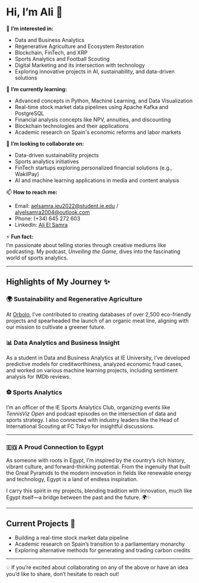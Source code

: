 # Hi, I’m Ali 👋

👀 **I’m interested in:**
- Data and Business Analytics  
- Regenerative Agriculture and Ecosystem Restoration  
- Blockchain, FinTech, and XRP  
- Sports Analytics and Football Scouting  
- Digital Marketing and its intersection with technology  
- Exploring innovative projects in AI, sustainability, and data-driven solutions  

🌱 **I’m currently learning:**
- Advanced concepts in Python, Machine Learning, and Data Visualization  
- Real-time stock market data pipelines using Apache Kafka and PostgreSQL  
- Financial analysis concepts like NPV, annuities, and discounting  
- Blockchain technologies and their applications  
- Academic research on Spain's economic reforms and labor markets  

🤟 **I’m looking to collaborate on:**
- Data-driven sustainability projects  
- Sports analytics initiatives  
- FinTech startups exploring personalized financial solutions (e.g., WakilPay)  
- AI and machine learning applications in media and content analysis  

📫 **How to reach me:**
- Email: [aelsamra.ieu2022@student.ie.edu](mailto:aelsamra.ieu2022@student.ie.edu)  /  [alyelsamra2004@outlook.com](mailto:alyelsamra2004@outlook.com)
- Phone: (+34) 645 272 603  
- LinkedIn: [Ali El Samra](https://linkedin.com/in/ali-el-samra)  

⚡ **Fun fact:**  
I’m passionate about telling stories through creative mediums like podcasting. My podcast, *Unveiling the Game*, dives into the fascinating world of sports analytics.

---

## Highlights of My Journey ✨

### 🌍 **Sustainability and Regenerative Agriculture**  
At [Orbolo](https://www.orbolo.com), I’ve contributed to creating databases of over 2,500 eco-friendly projects and spearheaded the launch of an organic meat line, aligning with our mission to cultivate a greener future.

### 📊 **Data Analytics and Business Insight**  
As a student in Data and Business Analytics at IE University, I’ve developed predictive models for creditworthiness, analyzed economic fraud cases, and worked on various machine learning projects, including sentiment analysis for IMDb reviews.

### ⚽ **Sports Analytics**  
I’m an officer of the IE Sports Analytics Club, organizing events like *TennisViz Open* and podcast episodes on the intersection of data and sports strategy. I also connected with industry leaders like the Head of International Scouting at FC Tokyo for insightful discussions.

---

### 🇪🇬 **A Proud Connection to Egypt**  
As someone with roots in Egypt, I’m inspired by the country’s rich history, vibrant culture, and forward-thinking potential. From the ingenuity that built the Great Pyramids to the modern innovation in fields like renewable energy and technology, Egypt is a land of endless inspiration.  

I carry this spirit in my projects, blending tradition with innovation, much like Egypt itself—a bridge between the past and the future. 🌍✨  

---

## Current Projects 🚀
- Building a real-time stock market data pipeline  
- Academic research on Spain’s transition to a parliamentary monarchy  
- Exploring alternative methods for generating and trading carbon credits  

---

💡 If you’re excited about collaborating on any of the above or have an idea you’d like to share, don’t hesitate to reach out!
